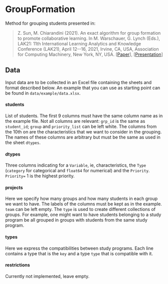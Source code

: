 # GroupFormation

Method for grouping students presented in:

> Z. Sun, M. Chiarandini (2021). An exact algorithm for group formation
> to promote collaborative learning. In M. Warschauer, G. Lynch (Eds.),
> LAK21: 11th International Learning Analytics and Knowledge Conference
> (LAK21), April 12--16, 2021, Irvine, CA, USA, Association for
> Computing Machinery, New York, NY, USA. [[Paper](doc/lak21-57.pdf)],
> [[Presentation](doc/lak21-57_ppp.pdf)]



## Data

Input data are to be collected in an Excel file containing the sheets
and format described below. An example that you can use as starting
point can be found in `data/example/data.xlsx`.

#### students

List of students. The first 9 columns must have the same column name as
in the example file. Not all columns are relevant: `grp_id` is the same
as `student_id`; `group` and `priority_list` can be left white. The
columns from the 10th on are the characteristics that we want to
consider in the grouping. The names of these columns are arbitrary but
must be the same as used in the sheet `dtypes`.

#### dtypes

Three columns indicating for a `Variable`, ie, characteristics, the
`Type` (`category` for categorical and `float64` for numerical) and the
`Priority`. `Priority=` 1 is the highest priority.

#### projects

Here we specify how many groups and how many students in each group we
want to have. The labels of the columns must be kept as in the
example. `team` can be left empty. The `type` is used to create
different collections of groups. For example, one might want to have
students belonging to a study program be all grouped in groups with
students from the same study program. 

#### types

Here we express the compatibilities between study programs. Each line
contains a type that is the `key` and a type `type` that is compatible
with it.


#### restrictions

Currently not implemented, leave empty.
